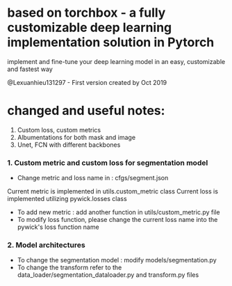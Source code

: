 # based on torchbox - a fully customizable deep learning implementation solution in Pytorch
implement and fine-tune your deep learning model in an easy, customizable and fastest way 

@Lexuanhieu131297 - First version created by Oct 2019

# changed and useful notes:

1. Custom loss, custom metrics
2. Albumentations for both mask and image
3. Unet, FCN with different backbones


### 1. Custom metric and custom loss for segmentation model

* Change metric and loss name in : cfgs/segment.json

Current metric is implemented in utils.custom_metric class
Current loss is implemented utilizing pywick.losses class

* To add new metric : add another function in utils/custom_metric.py file
* To modify loss function, please change the current loss name into the pywick's loss function name

### 2. Model architectures

* To change the segmentation model : modify models/segmentation.py
* To change the transform refer to the data_loader/segmentation_dataloader.py and transform.py files

